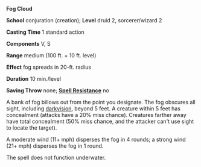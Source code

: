  **Fog Cloud**

**School** conjuration (creation); **Level** druid 2, sorcerer/wizard 2

**Casting Time** 1 standard action

**Components** V, S

**Range** medium (100 ft. + 10 ft. level)

**Effect** fog spreads in 20-ft. radius

**Duration** 10 min./level

**Saving Throw** none; **[Spell Resistance](../glossary.md#_spell-resistance)** no

A bank of fog billows out from the point you designate. The fog obscures all sight, including [darkvision](../glossary.md#_darkvision), beyond 5 feet. A creature within 5 feet has concealment (attacks have a 20% miss chance). Creatures farther away have total concealment (50% miss chance, and the attacker can't use sight to locate the target).

A moderate wind (11+ mph) disperses the fog in 4 rounds; a strong wind (21+ mph) disperses the fog in 1 round.

The spell does not function underwater.

